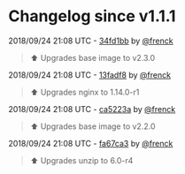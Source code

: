 # Changelog since v1.1.1

2018/09/24 21:08 UTC - [34fd1bb](https://github.com/hassio-addons/addon-happy-bubbles/commit/34fd1bb87d1c4f0e7670376c96cfb4f3e7add2c1) by [@frenck](https://github.com/frenck)
> :arrow_up: Upgrades base image to v2.3.0 

2018/09/24 21:08 UTC - [13fadf8](https://github.com/hassio-addons/addon-happy-bubbles/commit/13fadf8dbb2d3ff8ca5ca8c7ee0b0f8d0230befa) by [@frenck](https://github.com/frenck)
> :arrow_up: Upgrades nginx to 1.14.0-r1 

2018/09/24 21:08 UTC - [ca5223a](https://github.com/hassio-addons/addon-happy-bubbles/commit/ca5223ad4f9302c02b86b6ec06615db05fa84e71) by [@frenck](https://github.com/frenck)
> :arrow_up: Upgrades base image to v2.2.0 

2018/09/24 21:08 UTC - [fa67ca3](https://github.com/hassio-addons/addon-happy-bubbles/commit/fa67ca3a99027d218e174529fb17dacf5d2b8323) by [@frenck](https://github.com/frenck)
> :arrow_up: Upgrades unzip to 6.0-r4 

